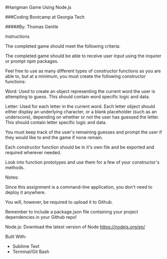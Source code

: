#Hangman Game Using Node.js

###Coding Bootcamp at Georgia Tech

#####By: Thomas Gentle

Instructions

The completed game should meet the following criteria:

The completed game should be able to receive user input using the inquirer or prompt npm packages.

Feel free to use as many different types of constructor functions as you are able to, but at a minimum, you must create the following constructor functions:

Word: Used to create an object representing the current word the user is attempting to guess. This should contain word specific logic and data.

Letter: Used for each letter in the current word. Each letter object should either display an underlying character, or a blank placeholder (such as an underscore), depending on whether or not the user has guessed the letter. This should contain letter specific logic and data.

You must keep track of the user's remaining guesses and prompt the user if they would like to end the game if none remain.

Each constructor function should be in it's own file and be exported and required wherever needed.

Look into function prototypes and use them for a few of your constructor's methods.

Notes:

Since this assignment is a command-line application, you don't need to deploy it anywhere. 

You will, however, be required to upload it to Github.

Remember to include a package.json file containing your project dependencies in your Github repo!

Node.js: Download the latest version of Node https://nodejs.org/en/

Built With:

- Sublime Text
- Terminal/Git Bash